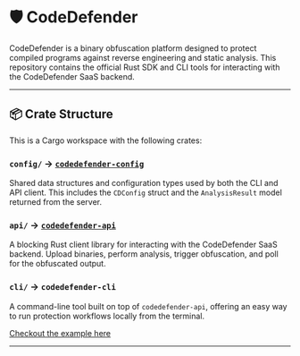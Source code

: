 # 🛡️ CodeDefender

CodeDefender is a binary obfuscation platform designed to protect compiled programs against reverse engineering and static analysis. This repository contains the official Rust SDK and CLI tools for interacting with the CodeDefender SaaS backend.

---

## 📦 Crate Structure

This is a Cargo workspace with the following crates:

### `config/` → [`codedefender-config`](https://crates.io/crates/codedefender-config)  
Shared data structures and configuration types used by both the CLI and API client. This includes the `CDConfig` struct and the `AnalysisResult` model returned from the server.

### `api/` → [`codedefender-api`](https://crates.io/crates/codedefender-api)  
A blocking Rust client library for interacting with the CodeDefender SaaS backend. Upload binaries, perform analysis, trigger obfuscation, and poll for the obfuscated output.

### `cli/` → `codedefender-cli`  
A command-line tool built on top of `codedefender-api`, offering an easy way to run protection workflows locally from the terminal.

[Checkout the example here](cli/example/)

---